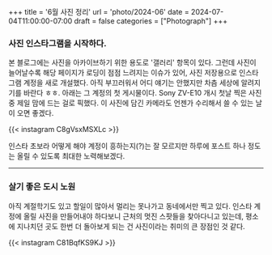 +++
title = '6월 사진 정리'
url = 'photo/2024-06'
date = 2024-07-04T11:00:00-07:00
draft = false
categories = ["Photograph"]
+++

### 사진 인스타그램을 시작하다.

본 블로그에는 사진을 아카이브하기 위한 용도로 '갤러리' 항목이 있다. 그런데 사진이 늘어날수록 해당 페이지가 로딩이 점점 느려지는 이슈가 있어, 사진 저장용으로 인스타그램 계정을 새로 개설했다. 아직 부끄러워서 어디 얘기는 안했지만 차츰 세상에 알려지기를 바란다 ㅎㅎ. 아래는 그 계정의 첫 게시물이다. Sony ZV-E10 개시 첫날 찍은 사진 중 제일 맘에 드는 걸로 픽했다. 이 사진에 담긴 카메라도 언젠가 수리해서 쓸 수 있는 날이 오면 좋겠다.

{{< instagram C8gVsxMSXLc >}}

인스타 초보라 어떻게 해야 계정이 흥하는지(?)는 잘 모르지만 하루에 포스트 하나 정도는 올릴 수 있도록 최대한 노력해보겠다.

---
### 살기 좋은 도시 노원

아직 계절학기도 있고 할일이 많아서 멀리는 못나가고 동네에서만 찍고 있다. 인스타 계정에 올릴 사진을 만들어내야 하다보니 근처의 멋진 스팟들을 찾아다니고 있는데, 평소에 지나치던 곳도 한번 더 돌아보게 되는 건 사진이라는 취미의 큰 장점인 것 같다.

{{< instagram C81BqfKS9KJ >}}